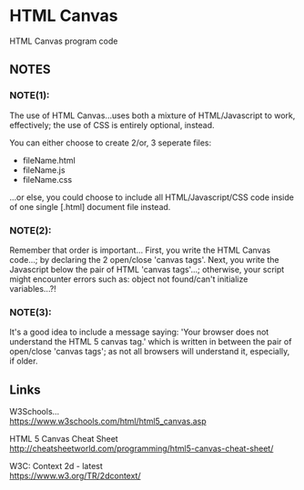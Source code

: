 # HTML Canvas
HTML Canvas program code

## NOTES

### NOTE(1):

The use of HTML Canvas...uses both a mixture of HTML/Javascript to work, effectively; the use of CSS is entirely optional, instead. 

You can either choose to create 2/or, 3 seperate files:
- fileName.html
- fileName.js
- fileName.css  

...or else, you could choose to include all HTML/Javascript/CSS code inside of one single [.html] document file instead.  

### NOTE(2):

Remember that order is important... First, you write the HTML Canvas code...; by declaring the 2 open/close 'canvas tags'.
Next, you write the Javascript below the pair of HTML 'canvas tags'...; otherwise, your script might encounter errors such as: object not found/can't initialize variables...?!

### NOTE(3):

It's a good idea to include a message saying: 'Your browser does not understand the HTML 5 canvas tag.' which is written in between the pair of open/close 'canvas tags'; as not all browsers will understand it, especially, if older.

## Links

W3Schools...  
https://www.w3schools.com/html/html5_canvas.asp  

HTML 5 Canvas Cheat Sheet  
http://cheatsheetworld.com/programming/html5-canvas-cheat-sheet/  

W3C: Context 2d - latest  
https://www.w3.org/TR/2dcontext/  



